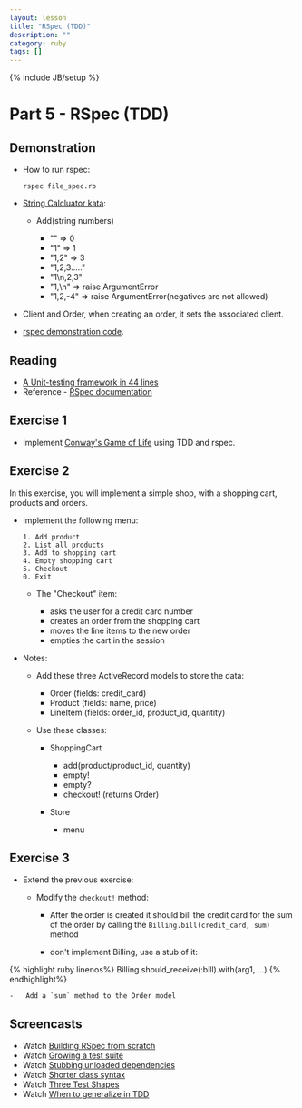 ```yaml
---
layout: lesson
title: "RSpec (TDD)"
description: ""
category: ruby
tags: []
---
```

{% include JB/setup %}

Part 5 - RSpec (TDD)
====================



Demonstration
-------------

-   How to run rspec:

        rspec file_spec.rb

-   [String Calcluator
    kata](http://www.21apps.com/agile/tdd-kata-by-example-video/):

    -   Add(string numbers)

        -   "" =\> 0
        -   "1" =\> 1
        -   "1,2" =\> 3
        -   "1,2,3....."
        -   "1\\n,2,3"
        -   "1,\\n" =\> raise ArgumentError
        -   "1,2,-4" =\> raise ArgumentError(negatives are not allowed)

-   Client and Order, when creating an order, it sets the associated
    client.

-   [rspec demonstration
    code](https://github.com/elentok/ror-bootcamp/tree/gh-pages/exercises/rspec).

Reading
-------

-   [A Unit-testing framework in 44
    lines](http://www.skorks.com/2011/02/a-unit-testing-framework-in-44-lines-of-ruby/)
-   Reference - [RSpec documentation](https://www.relishapp.com/rspec)

Exercise 1
----------

-   Implement [Conway's Game of
    Life](http://en.wikipedia.org/wiki/Conway's_Game_of_Life) using TDD
    and rspec.

Exercise 2
----------

In this exercise, you will implement a simple shop, with a shopping
cart, products and orders.

-   Implement the following menu:

        1. Add product
        2. List all products
        3. Add to shopping cart
        4. Empty shopping cart
        5. Checkout
        0. Exit

    -   The "Checkout" item:

        -   asks the user for a credit card number
        -   creates an order from the shopping cart
        -   moves the line items to the new order
        -   empties the cart in the session

-   Notes:

    -   Add these three ActiveRecord models to store the data:

        -   Order (fields: credit\_card)
        -   Product (fields: name, price)
        -   LineItem (fields: order\_id, product\_id, quantity)

    -   Use these classes:

        -   ShoppingCart

            -   add(product/product\_id, quantity)
            -   empty!
            -   empty?
            -   checkout! (returns Order)

        -   Store

            -   menu

Exercise 3
----------

-   Extend the previous exercise:

    -   Modify the `checkout!` method:

        -   After the order is created it should bill the credit card
            for the sum of the order by calling the
            `Billing.bill(credit_card, sum)` method

        -   don't implement Billing, use a stub of it:

{% highlight ruby linenos%}
Billing.should_receive(:bill).with(arg1, ...)
{% endhighlight%}

    -   Add a `sum` method to the Order model

Screencasts
-----------

-   Watch [Building RSpec from
    scratch](https://www.destroyallsoftware.com/screencasts/catalog/building-rspec-from-scratch)
-   Watch [Growing a test
    suite](https://www.destroyallsoftware.com/screencasts/catalog/growing-a-test-suite)
-   Watch [Stubbing unloaded
    dependencies](https://www.destroyallsoftware.com/screencasts/catalog/stubbing-unloaded-dependencies)
-   Watch [Shorter class
    syntax](https://www.destroyallsoftware.com/screencasts/catalog/shorter-class-syntax)
-   Watch [Three Test
    Shapes](https://www.destroyallsoftware.com/screencasts/catalog/three-test-shapes)
-   Watch [When to generalize in
    TDD](https://www.destroyallsoftware.com/screencasts/catalog/three-test-shapes)

